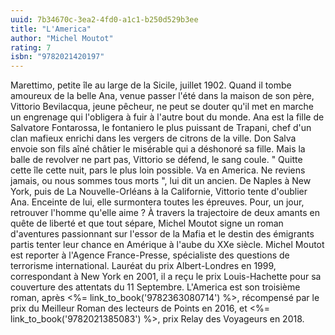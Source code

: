 ```yaml
---
uuid: 7b34670c-3ea2-4fd0-a1c1-b250d529b3ee
title: "L'America"
author: "Michel Moutot"
rating: 7
isbn: "9782021420197"
---
```


Marettimo, petite île au large de la Sicile, juillet 1902. Quand il tombe amoureux de la belle Ana, venue passer l'été dans la maison de son père, Vittorio Bevilacqua, jeune pêcheur, ne peut se douter qu'il met en marche un engrenage qui l'obligera à fuir à l'autre bout du monde. Ana est la fille de Salvatore Fontarossa, le fontaniero le plus puissant de Trapani, chef d'un clan mafieux enrichi dans les vergers de citrons de la ville. Don Salva envoie son fils aîné châtier le misérable qui a déshonoré sa fille. Mais la balle de revolver ne part pas, Vittorio se défend, le sang coule. " Quitte cette île cette nuit, pars le plus loin possible. Va en America. Ne reviens jamais, ou nous sommes tous morts ", lui dit un ancien. De Naples à New York, puis de La Nouvelle-Orléans à la Californie, Vittorio tente d'oublier Ana. Enceinte de lui, elle surmontera toutes les épreuves. Pour, un jour, retrouver l'homme qu'elle aime ? À travers la trajectoire de deux amants en quête de liberté et que tout sépare, Michel Moutot signe un roman d'aventures passionnant sur l'essor de la Mafia et le destin des émigrants partis tenter leur chance en Amérique à l'aube du XXe siècle. Michel Moutot est reporter à l'Agence France-Presse, spécialiste des questions de terrorisme international. Lauréat du prix Albert-Londres en 1999, correspondant à New York en 2001, il a reçu le prix Louis-Hachette pour sa couverture des attentats du 11 Septembre. L'America est son troisième roman, après <%= link_to_book('9782363080714') %>, récompensé par le prix du Meilleur Roman des lecteurs de Points en 2016, et <%= link_to_book('9782021385083') %>, prix Relay des Voyageurs en 2018.